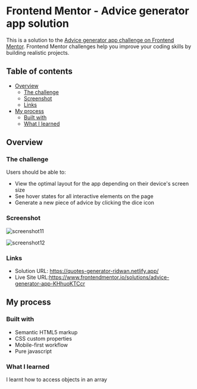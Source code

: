 # Frontend Mentor - Advice generator app solution

This is a solution to the [Advice generator app challenge on Frontend Mentor](https://www.frontendmentor.io/challenges/advice-generator-app-QdUG-13db). Frontend Mentor challenges help you improve your coding skills by building realistic projects.

## Table of contents

- [Overview](#overview)
  - [The challenge](#the-challenge)
  - [Screenshot](#screenshot)
  - [Links](#links)
- [My process](#my-process)
  - [Built with](#built-with)
  - [What I learned](#what-i-learned)
 



## Overview

### The challenge

Users should be able to:

- View the optimal layout for the app depending on their device's screen size
- See hover states for all interactive elements on the page
- Generate a new piece of advice by clicking the dice icon

### Screenshot
![screenshot11](https://user-images.githubusercontent.com/106917702/207879562-9ba40206-febe-4c6a-9eea-361f1b0fb4b8.png)

![screenshot12](https://user-images.githubusercontent.com/106917702/207879507-e4c32f7e-7e44-4602-9b2d-350958da1a8b.png)


### Links

- Solution URL: https://quotes-generator-ridwan.netlify.app/
- Live Site URL:https://www.frontendmentor.io/solutions/advice-generator-app-KHhuoKTCcr

## My process

### Built with

- Semantic HTML5 markup
- CSS custom properties
- Mobile-first workflow
- Pure javascript



### What I learned

I learnt how to access objects in an array

